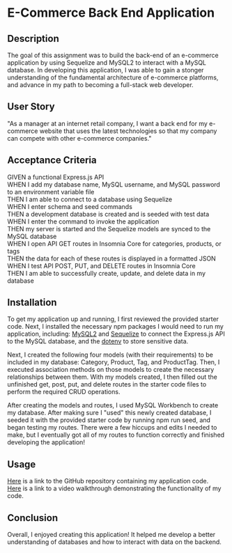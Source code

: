 # E-Commerce Back End Application

## Description 
The goal of this assignment was to build the back-end of an e-commerce application by using Sequelize and MySQL2 to interact with a MySQL database. In developing this application, I was able to gain a stonger understanding of the fundamental architecture of e-commerce platforms, and advance in my path to becoming a full-stack web developer.

## User Story
"As a manager at an internet retail company, I want a back end for my e-commerce website that uses the latest technologies so that my company can compete with other e-commerce companies."

## Acceptance Criteria 
GIVEN a functional Express.js API  
WHEN I add my database name, MySQL username, and MySQL password to an environment variable file  
THEN I am able to connect to a database using Sequelize  
WHEN I enter schema and seed commands  
THEN a development database is created and is seeded with test data  
WHEN I enter the command to invoke the application  
THEN my server is started and the Sequelize models are synced to the MySQL database  
WHEN I open API GET routes in Insomnia Core for categories, products, or tags  
THEN the data for each of these routes is displayed in a formatted JSON  
WHEN I test API POST, PUT, and DELETE routes in Insomnia Core  
THEN I am able to successfully create, update, and delete data in my database  

## Installation
To get my application up and running, I first reviewed the provided starter code. Next, I installed the necessary npm packages I would need to run my application, including: [MySQL2](https://www.npmjs.com/package/mysql2) and [Sequelize](https://www.npmjs.com/package/sequelize) to connect the Express.js API to the MySQL database, and the [dotenv](https://www.npmjs.com/package/dotenv) to store sensitive data.  

Next, I created the following four models (with their requirements) to be included in my database: Category, Product, Tag, and ProductTag. Then, I executed association methods on those models to create the necessary relationships between them. With my models created, I then filled out the unfinished get, post, put, and delete routes in the starter code files to perform the required CRUD operations. 

After creating the models and routes, I used MySQL Workbench to create my database. After making sure I "used" this newly created database, I seeded it with the provided starter code by running npm run seed, and began testing my routes. There were a few hiccups and edits I needed to make, but I eventually got all of my routes to function correctly and finished developing the application! 

## Usage
[Here](https://github.com/go-yasi/ecommerce-backend) is a link to the GitHub repository containing my application code.  
[Here](https://www.loom.com/share/b4dfe4e76bef4e10a293b467bdaf7a2c) is a link to a video walkthrough demonstrating the functionality of my code. 

## Conclusion
Overall, I enjoyed creating this application! It helped me develop a better understanding of databases and how to interact with data on the backend. 